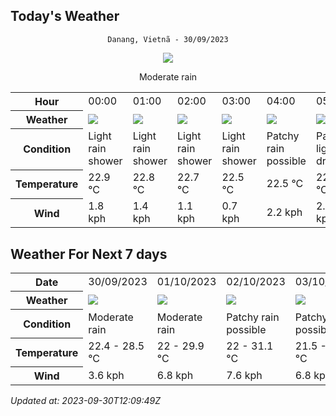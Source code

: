 ## Today's Weather
<div align="center">


`Danang, Vietnã - 30/09/2023`

<img src="https://cdn.weatherapi.com/weather/64x64/day/302.png"/>

Moderate rain

</div>


<table>
    <tr>
        <th>Hour</th>
        <td>00:00</td><td>01:00</td><td>02:00</td><td>03:00</td><td>04:00</td><td>05:00</td><td>06:00</td><td>07:00</td><td>08:00</td><td>09:00</td><td>10:00</td><td>11:00</td><td>12:00</td><td>13:00</td><td>14:00</td><td>15:00</td><td>16:00</td><td>17:00</td><td>18:00</td><td>19:00</td><td>20:00</td><td>21:00</td><td>22:00</td><td>23:00</td>
    </tr>
    <tr>
        <th>Weather</th>
        <td><img src="https://cdn.weatherapi.com/weather/64x64/night/353.png"></img></td><td><img src="https://cdn.weatherapi.com/weather/64x64/night/353.png"></img></td><td><img src="https://cdn.weatherapi.com/weather/64x64/night/353.png"></img></td><td><img src="https://cdn.weatherapi.com/weather/64x64/night/353.png"></img></td><td><img src="https://cdn.weatherapi.com/weather/64x64/night/176.png"></img></td><td><img src="https://cdn.weatherapi.com/weather/64x64/night/263.png"></img></td><td><img src="https://cdn.weatherapi.com/weather/64x64/day/176.png"></img></td><td><img src="https://cdn.weatherapi.com/weather/64x64/day/143.png"></img></td><td><img src="https://cdn.weatherapi.com/weather/64x64/day/176.png"></img></td><td><img src="https://cdn.weatherapi.com/weather/64x64/day/176.png"></img></td><td><img src="https://cdn.weatherapi.com/weather/64x64/day/176.png"></img></td><td><img src="https://cdn.weatherapi.com/weather/64x64/day/176.png"></img></td><td><img src="https://cdn.weatherapi.com/weather/64x64/day/176.png"></img></td><td><img src="https://cdn.weatherapi.com/weather/64x64/day/176.png"></img></td><td><img src="https://cdn.weatherapi.com/weather/64x64/day/353.png"></img></td><td><img src="https://cdn.weatherapi.com/weather/64x64/day/176.png"></img></td><td><img src="https://cdn.weatherapi.com/weather/64x64/day/176.png"></img></td><td><img src="https://cdn.weatherapi.com/weather/64x64/day/353.png"></img></td><td><img src="https://cdn.weatherapi.com/weather/64x64/night/143.png"></img></td><td><img src="https://cdn.weatherapi.com/weather/64x64/night/248.png"></img></td><td><img src="https://cdn.weatherapi.com/weather/64x64/night/248.png"></img></td><td><img src="https://cdn.weatherapi.com/weather/64x64/night/248.png"></img></td><td><img src="https://cdn.weatherapi.com/weather/64x64/night/293.png"></img></td><td><img src="https://cdn.weatherapi.com/weather/64x64/night/353.png"></img></td>
    </tr>
    <tr>
        <th>Condition</th>
        <td width="200px">Light rain shower</td><td width="200px">Light rain shower</td><td width="200px">Light rain shower</td><td width="200px">Light rain shower</td><td width="200px">Patchy rain possible</td><td width="200px">Patchy light drizzle</td><td width="200px">Patchy rain possible</td><td width="200px">Mist</td><td width="200px">Patchy rain possible</td><td width="200px">Patchy rain possible</td><td width="200px">Patchy rain possible</td><td width="200px">Patchy rain possible</td><td width="200px">Patchy rain possible</td><td width="200px">Patchy rain possible</td><td width="200px">Light rain shower</td><td width="200px">Patchy rain possible</td><td width="200px">Patchy rain possible</td><td width="200px">Light rain shower</td><td width="200px">Mist</td><td width="200px">Fog</td><td width="200px">Fog</td><td width="200px">Fog</td><td width="200px">Patchy light rain</td><td width="200px">Light rain shower</td>
    </tr>
    <tr>
        <th>Temperature</th>
        <td>22.9 °C</td><td>22.8 °C</td><td>22.7 °C</td><td>22.5 °C</td><td>22.5 °C</td><td>22.5 °C</td><td>22.4 °C</td><td>23.1 °C</td><td>24.3 °C</td><td>25.8 °C</td><td>26.3 °C</td><td>27.3 °C</td><td>27.9 °C</td><td>28.5 °C</td><td>27.6 °C</td><td>27.3 °C</td><td>26.6 °C</td><td>25.3 °C</td><td>23.9 °C</td><td>23.5 °C</td><td>23.3 °C</td><td>23.1 °C</td><td>23 °C</td><td>22.6 °C</td>
    </tr>
    <tr>
        <th>Wind</th>
        <td>1.8 kph</td><td>1.4 kph</td><td>1.1 kph</td><td>0.7 kph</td><td>2.2 kph</td><td>2.9 kph</td><td>2.9 kph</td><td>2.5 kph</td><td>2.9 kph</td><td>2.9 kph</td><td>1.4 kph</td><td>2.2 kph</td><td>2.5 kph</td><td>1.8 kph</td><td>2.2 kph</td><td>1.4 kph</td><td>1.1 kph</td><td>1.4 kph</td><td>2.5 kph</td><td>3.6 kph</td><td>2.5 kph</td><td>2.5 kph</td><td>2.9 kph</td><td>3.6 kph</td>
    </tr>
</table>


## Weather For Next 7 days


<table>
    <tr>
        <th>Date</th>
        <td>30/09/2023</td><td>01/10/2023</td><td>02/10/2023</td><td>03/10/2023</td><td>04/10/2023</td><td>05/10/2023</td><td>06/10/2023</td>
    </tr>
    <tr>
        <th>Weather</th>
        <td><img src="https://cdn.weatherapi.com/weather/64x64/day/302.png"/></td><td><img src="https://cdn.weatherapi.com/weather/64x64/day/302.png"/></td><td><img src="https://cdn.weatherapi.com/weather/64x64/day/176.png"/></td><td><img src="https://cdn.weatherapi.com/weather/64x64/day/176.png"/></td><td><img src="https://cdn.weatherapi.com/weather/64x64/day/176.png"/></td><td><img src="https://cdn.weatherapi.com/weather/64x64/day/176.png"/></td><td><img src="https://cdn.weatherapi.com/weather/64x64/day/176.png"/></td>
    </tr>
    <tr>
        <th>Condition</th>
        <td width="200px">Moderate rain</td><td width="200px">Moderate rain</td><td width="200px">Patchy rain possible</td><td width="200px">Patchy rain possible</td><td width="200px">Patchy rain possible</td><td width="200px">Patchy rain possible</td><td width="200px">Patchy rain possible</td>
    </tr>
    <tr>
        <th>Temperature</th>
        <td>22.4 -  28.5 °C</td><td>22 -  29.9 °C</td><td>22 -  31.1 °C</td><td>21.5 -  29.8 °C</td><td>21.6 -  31.7 °C</td><td>22.3 -  29.8 °C</td><td>22 -  29.1 °C</td>
    </tr>
    <tr>
        <th>Wind</th>
        <td>3.6 kph</td><td>6.8 kph</td><td>7.6 kph</td><td>6.8 kph</td><td>8.3 kph</td><td>7.2 kph</td><td>7.6 kph</td>
    </tr>
</table>


*Updated at: 2023-09-30T12:09:49Z*